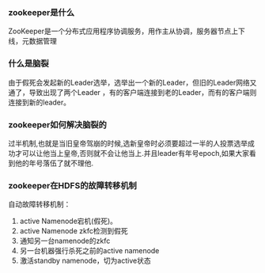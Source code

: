 ###  zookeeper是什么
ZooKeeper是一个分布式应用程序协调服务，用作主从协调，服务器节点上下线，元数据管理


### 什么是脑裂
由于假死会发起新的Leader选举，选举出一个新的Leader，但旧的Leader网络又通了，导致出现了两个Leader ，有的客户端连接到老的Leader，而有的客户端则连接到新的leader。

### zookeeper如何解决脑裂的
过半机制,也就是当旧皇帝驾崩的时候,选新皇帝时必须要超过一半的人投票选举成功才可以让他当上皇帝,否则就不会让他当上.并且leader有年号epoch,如果大家看到他的年号落伍了就不理他.


### zookeeper在HDFS的故障转移机制
自动故障转移机制：
1. active Namenode宕机(假死)。
2. active Namenode zkfc检测到假死
3. 通知另一台namenode的zkfc
4. 另一台机器强行杀死之前的active namenode
5. 激活standby namenode，切为active状态





